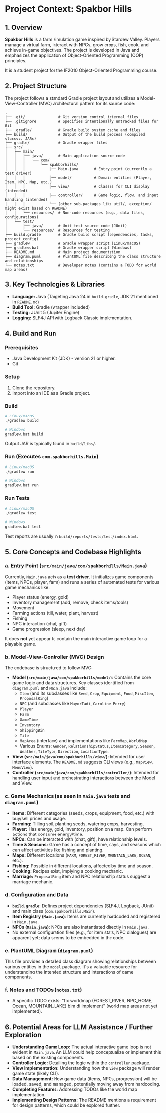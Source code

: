 # Project Context: Spakbor Hills

## 1. Overview

**Spakbor Hills** is a farm simulation game inspired by Stardew Valley. Players manage a virtual farm, interact with NPCs, grow crops, fish, cook, and achieve in-game objectives. The project is developed in Java and emphasizes the application of Object-Oriented Programming (OOP) principles.

It is a student project for the IF2010 Object-Oriented Programming course.

## 2. Project Structure

The project follows a standard Gradle project layout and utilizes a Model-View-Controller (MVC) architectural pattern for its source code:

```
.
├── .git/               # Git version control internal files
├── .gitignore          # Specifies intentionally untracked files for Git
├── .gradle/            # Gradle build system cache and files
├── build/              # Output of the build process (compiled classes, JARs)
├── gradle/             # Gradle wrapper files
├── src/
│   ├── main/
│   │   ├── java/       # Main application source code
│   │   │   └── com/
│   │   │       └── spakborhills/
│   │   │           ├── Main.java       # Entry point (currently a test driver)
│   │   │           ├── model/          # Domain entities (Player, Item, NPC, Map, etc.)
│   │   │           ├── view/           # Classes for CLI display (intended)
│   │   │           ├── controller/     # Game logic, flow, and input handling (intended)
│   │   │           └── (other sub-packages like util/, exception/ might exist based on README)
│   │   └── resources/  # Non-code resources (e.g., data files, configurations)
│   └── test/
│       ├── java/       # Unit test source code (JUnit)
│       └── resources/  # Resources for testing
├── build.gradle        # Gradle build script (dependencies, tasks, project config)
├── gradlew             # Gradle wrapper script (Linux/macOS)
├── gradlew.bat         # Gradle wrapper script (Windows)
├── README.md           # Main project documentation
├── diagram.puml        # PlantUML file describing the class structure and relationships
└── notes.txt           # Developer notes (contains a TODO for world map areas)
```

## 3. Key Technologies & Libraries

*   **Language:** Java (Targeting Java 24 in `build.gradle`, JDK 21 mentioned in `README.md`)
*   **Build Tool:** Gradle (wrapper included)
*   **Testing:** JUnit 5 (Jupiter Engine)
*   **Logging:** SLF4J API with Logback Classic implementation.

## 4. Build and Run

### Prerequisites
*   Java Development Kit (JDK) - version 21 or higher.
*   Git

### Setup
1.  Clone the repository.
2.  Import into an IDE as a Gradle project.

### Build
```bash
# Linux/macOS
./gradlew build

# Windows
gradlew.bat build
```
Output JAR is typically found in `build/libs/`.

### Run (Executes `com.spakborhills.Main`)
```bash
# Linux/macOS
./gradlew run

# Windows
gradlew.bat run
```

### Run Tests
```bash
# Linux/macOS
./gradlew test

# Windows
gradlew.bat test
```
Test reports are usually in `build/reports/tests/test/index.html`.

## 5. Core Concepts and Codebase Highlights

### a. Entry Point (`src/main/java/com/spakborhills/Main.java`)
Currently, `Main.java` acts as a **test driver**. It initializes game components (items, NPCs, player, farm) and runs a series of automated tests for various game mechanics like:
*   Player status (energy, gold)
*   Inventory management (add, remove, check items/tools)
*   Movement
*   Farming actions (till, water, plant, harvest)
*   Fishing
*   NPC interaction (chat, gift)
*   Game progression (sleep, next day)

It does **not** yet appear to contain the main interactive game loop for a playable game.

### b. Model-View-Controller (MVC) Design
The codebase is structured to follow MVC:
*   **Model (`src/main/java/com/spakborhills/model/`)**: Contains the core game logic and data structures. Key classes identified from `diagram.puml` and `Main.java` include:
    *   `Item` (and its subclasses like `Seed`, `Crop`, `Equipment`, `Food`, `MiscItem`, `ProposalRing`)
    *   `NPC` (and subclasses like `MayorTadi`, `Caroline`, `Perry`)
    *   `Player`
    *   `Farm`
    *   `GameTime`
    *   `Inventory`
    *   `ShippingBin`
    *   `Tile`
    *   `MapArea` (interface) and implementations like `FarmMap`, `WorldMap`
    *   Various Enums: `Gender`, `RelationshipStatus`, `ItemCategory`, `Season`, `Weather`, `TileType`, `Direction`, `LocationType`.
*   **View (`src/main/java/com/spakborhills/view/`)**: Intended for user interface elements. The `README.md` suggests CLI views (e.g., `MapView`, `MenuView`).
*   **Controller (`src/main/java/com/spakborhills/controller/`)**: Intended for handling user input and orchestrating interactions between the Model and View.

### c. Game Mechanics (as seen in `Main.java` tests and `diagram.puml`)
*   **Items:** Different categories (seeds, crops, equipment, food, etc.) with buy/sell prices and usage.
*   **Farming:** Tilling soil, planting seeds, watering crops, harvesting.
*   **Player:** Has energy, gold, inventory, position on a map. Can perform actions that consume energy/time.
*   **NPCs:** Can be interacted with (chat, gift), have relationship levels.
*   **Time & Seasons:** Game has a concept of time, days, and seasons which can affect activities like fishing and planting.
*   **Maps:** Different locations (`FARM`, `FOREST_RIVER`, `MOUNTAIN_LAKE`, `OCEAN`, etc.).
*   **Fishing:** Possible in different locations, affected by time and season.
*   **Cooking:** Recipes exist, implying a cooking mechanic.
*   **Marriage:** `ProposalRing` item and NPC relationship status suggest a marriage mechanic.

### d. Configuration and Data
*   **`build.gradle`**: Defines project dependencies (SLF4J, Logback, JUnit) and main class (`com.spakborhills.Main`).
*   **Item Registry (`Main.java`)**: Items are currently hardcoded and registered in `Main.java`.
*   **NPCs (`Main.java`)**: NPCs are also instantiated directly in `Main.java`.
*   No external configuration files (e.g., for item stats, NPC dialogues) are apparent yet; data seems to be embedded in the code.

### e. PlantUML Diagram (`diagram.puml`)
This file provides a detailed class diagram showing relationships between various entities in the `model` package. It's a valuable resource for understanding the intended structure and interactions of game components.

### f. Notes and TODOs (`notes.txt`)
*   A specific TODO exists: "fix worldmap (FOREST_RIVER, NPC_HOME, Ocean, MOUNTAIN_LAKE) blm di implement" (world map areas not yet implemented).

## 6. Potential Areas for LLM Assistance / Further Exploration

*   **Understanding Game Loop:** The actual interactive game loop is not evident in `Main.java`. An LLM could help conceptualize or implement this based on the existing components.
*   **Controller Logic:** Detailing the logic within the `controller` package.
*   **View Implementation:** Understanding how the `view` package will render game state (likely CLI).
*   **Data Management:** How game data (items, NPCs, progression) will be loaded, saved, and managed, potentially moving away from hardcoding.
*   **Completing Features:** Addressing TODOs like the world map implementation.
*   **Implementing Design Patterns:** The README mentions a requirement for design patterns, which could be explored further.
